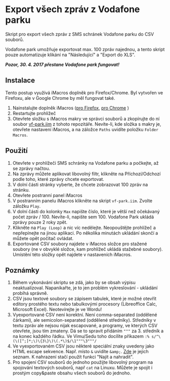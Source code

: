 # Export všech zpráv z Vodafone parku

Skript pro export všech zpráv z SMS schránek Vodafone parku do CSV souborů.

Vodafone park umožňuje exportovat max. 100 zpráv najednou, a tento skript pouze automatizuje klikání na "Následující" a "Export do XLS".

***Pozor, 30. 4. 2017 přestane Vodafone park fungovat!***

## Instalace

Tento postup využívá iMacros doplněk pro Firefox/Chrome. Byl vytvořen ve Firefoxu, ale v Google Chrome by měl fungovat také.

1. Nainstalujte doplněk iMacros ([pro Firefox](https://addons.mozilla.org/cs/firefox/addon/imacros-for-firefox/), [pro Chrome](https://chrome.google.com/webstore/detail/imacros-for-chrome/cplklnmnlbnpmjogncfgfijoopmnlemp) )
1. Restartujte prohlížeč
1. Otevřete složku s iMacros makry ve správci souborů a zkopírujte do ní soubor [vf-park.iim](https://raw.githubusercontent.com/peci1/vfpark-export-all/master/vf-park.iim) z tohoto repozitáře. Nevíte-li, kde složka s makry je, otevřete nastavení iMacros, a na záložce `Paths` uvidíte položku `Folder Macros`.

## Použití

1. Otevřete v prohlížeči SMS schránky na Vodafone parku a počkejte, až se zprávy načtou.
1. Na zprávy můžete aplikovat libovolný filtr, klikněte na Příchozí/Odchozí podle toho, které zprávy chcete exportovat.
1. V dolní části stránky vyberte, že chcete zobrazovat 100 zpráv na stránku.
1. Otevřete postranní panel iMacros
1. V postranním panelu iMacros klikněte na skript `vf-park.iim`. Zvolte záložku `Play`.
1. V dolní části do kolonky `Max` napište číslo, které je větší než očekávaný počet zpráv / 100. Nevíte-li, napište sem 100. Vodafone Park ukládá zprávy pouze 2 roky zpět.
1. Klikněte na `Play (Loop)` a nic víc nedělejte. Neopouštějte prohlížeč a nepřepínejte na jinou aplikaci. Po několika minutách ukládání skončí a můžete opět počítač ovládat.
1. Exportované CSV soubory najdete v iMacros složce pro stažené soubory (ne v obvyklé složce, kam prohlížeč ukládá stažebné soubory). Umístění této složky opět najdete v nastaveních iMacros.

## Poznámky

1. Během vykonávání skriptu se zdá, jako by se obsah výpisu neaktualizoval. Napanikařte, je to jen problém vykreslování - ukládání probíhá správně.
1. CSV jsou textové soubory se zápisem tabulek, které je možné otevřít editory prostého textu nebo tabulkovými procesory (Libreoffice Calc, Microsoft Excel). Neotevírejte je ve Wordu!
1. Vyexportované CSV není korektní. Není comma-separated (oddělené čárkami), ale semicolon-separated (oddělené středníky). Středníky v textu zpráv ale nejsou nijak escapované, a programy, ve kterých CSV otevřete, jsou tím zmateny. Dá se to spravit přidáním `"""` za 3. středník a na konec každého řádku. Ve Vimu/Sedu toho docílíte příkazem `:% s/^\(\([^;]*;\)\{3\}\)\(.*\)$/\1"""\3"""/`
1. Ve vyexportovaném CSV jsou některé speciální znaky uvedeny jako HTML escape sekvence. Např. místo `&` uvidíte `&amp;`. [Zde](http://www.theukwebdesigncompany.com/articles/entity-escape-characters.php) je jejich seznam. K nahrazení stačí použít funkci "Najít a nahradit".
1. Pro spojení CSV souborů do jednoho použijte libovolný program na spojování textových souborů, např `cat` na Linuxu. Můžete je spojit i prostým copy&paste obsahu všech souborů do jednoho.
